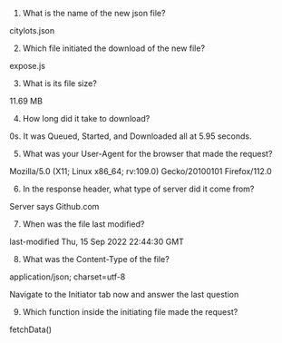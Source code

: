 1. What is the name of the new json file?

citylots.json

2. Which file initiated the download of the new file?

expose.js

3. What is its file size?

11.69 MB

4. How long did it take to download?

0s. It was Queued, Started, and Downloaded all at 5.95 seconds.


5. What was your User-Agent for the browser that made the request?

Mozilla/5.0 (X11; Linux x86_64; rv:109.0) Gecko/20100101 Firefox/112.0

6. In the response header, what type of server did it come from?

Server says Github.com

7. When was the file last modified?

last-modified
	Thu, 15 Sep 2022 22:44:30 GMT

8. What was the Content-Type of the file?

application/json; charset=utf-8

Navigate to the Initiator tab now and answer the last question

9. Which function inside the initiating file made the request?

fetchData()
